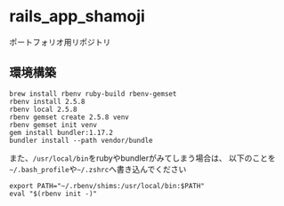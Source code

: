 # rails_app_shamoji
ポートフォリオ用リポジトリ

## 環境構築

```
brew install rbenv ruby-build rbenv-gemset
rbenv install 2.5.8
rbenv local 2.5.8
rbenv gemset create 2.5.8 venv
rbenv gemset init venv
gem install bundler:1.17.2
bundler install --path vendor/bundle
```

また、`/usr/local/bin`をrubyやbundlerがみてしまう場合は、
以下のことを`~/.bash_profile`や`~/.zshrc`へ書き込んでください

```
export PATH="~/.rbenv/shims:/usr/local/bin:$PATH"
eval "$(rbenv init -)"
```

